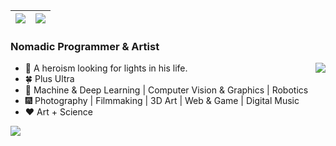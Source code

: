 | <img align="center" src="https://github-readme-stats.vercel.app/api?username=CaoYuchen&show_icons=true&hide_border=true" /> | <img align="center" src="https://github-readme-streak-stats.herokuapp.com?user=CaoYuchen&hide_border=true&date_format=M%20j%5B%2C%20Y%5D&ring=7EDDCF&fire=7EDDCF" /> |
| ------------------------------------------------------------ | ------------------------------------------------------------ |





### Nomadic Programmer & Artist

<img align="right" src="https://github-readme-stats.vercel.app/api/top-langs/?username=CaoYuchen&layout=compact&hide=html,jupyter%20notebook" />

- 🤠 A heroism looking for lights in his life.
- 🍀 Plus Ultra
- 🌌 Machine & Deep Learning | Computer Vision & Graphics | Robotics
- 🎆 Photography | Filmmaking | 3D Art | Web & Game | Digital Music
- ❤️ Art + Science


<img align="left" src="https://visitor-badge.glitch.me/badge?page_id=CaoYuchen&left_color=red&right_color=green&left_text=Now%20You%20See%20Me" />


<!-- [![trophy](https://github-profile-trophy.vercel.app/?username=CaoYuchen&column=7)](https://github.com/CaoYuchen) -->

